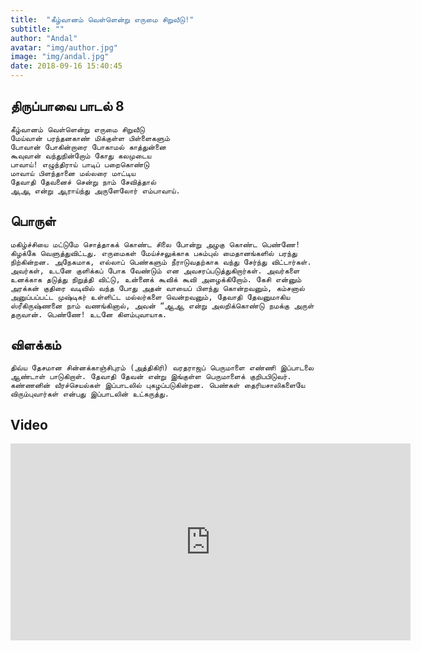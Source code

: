 ```yaml
---
title:  "கீழ்வானம் வெள்ளென்று எருமை சிறுவீடு!"
subtitle: ""
author: "Andal"
avatar: "img/author.jpg"
image: "img/andal.jpg"
date: 2018-09-16 15:40:45
---
```


## திருப்பாவை பாடல் 8

```
கீழ்வானம் வெள்ளென்று எருமை சிறுவீடு
மேய்வான் பரந்தனகாண் மிக்குள்ள பிள்ளைகளும்
போவான் போகின்றாரை போகாமல் காத்துன்னை
கூவுவான் வந்துநின்றோம் கோது கலமுடைய
பாவாய்! எழுந்திராய் பாடிப் பறைகொண்டு
மாவாய் பிளந்தானை மல்லரை மாட்டிய
தேவாதி தேவனைச் சென்று நாம் சேவித்தால்
ஆஆ என்று ஆராய்ந்து அருளேலோர் எம்பாவாய்.

```

## பொருள்

```
மகிழ்ச்சியை மட்டுமே சொத்தாகக் கொண்ட சிலை போன்று அழகு கொண்ட பெண்ணே! கிழக்கே வெளுத்துவிட்டது. எருமைகள் மேய்ச்சலுக்காக பசும்புல் மைதானங்களில் பரந்து நிற்கின்றன. அநேகமாக, எல்லாப் பெண்களும் நீராடுவதற்காக வந்து சேர்ந்து விட்டார்கள். அவர்கள், உடனே குளிக்கப் போக வேண்டும் என அவசரப்படுத்துகிறார்கள். அவர்களை உனக்காக தடுத்து நிறுத்தி விட்டு, உன்னைக் கூவிக் கூவி அழைக்கிறோம். கேசி என்னும் அரக்கன் குதிரை வடிவில் வந்த போது அதன் வாயைப் பிளந்து கொன்றவனும், கம்சனால் அனுப்பப்பட்ட முஷ்டிகர் உள்ளிட்ட மல்லர்களை வென்றவனும், தேவாதி தேவனுமாகிய ஸ்ரீகிருஷ்ணனை நாம் வணங்கினால், அவன் “ஆஆ என்று அலறிக்கொண்டு நமக்கு அருள் தருவான். பெண்ணே! உடனே கிளம்புவாயாக.
```

## விளக்கம்

```
திவ்ய தேசமான சின்னக்காஞ்சிபுரம் (அத்திகிரி) வரதராஜப் பெருமாளை எண்ணி இப்பாடலை ஆண்டாள் பாடுகிறாள். தேவாதி தேவன் என்று இங்குள்ள பெருமாளைக் குறிபபிடுவர். கண்ணனின் வீரச்செயல்கள் இப்பாடலில் புகழப்படுகின்றன. பெண்கள் தைரியசாலிகளையே விரும்புவார்கள் என்பது இப்பாடலின் உட்கருத்து.
```

## Video
<iframe width="640" height="315" src="https://www.youtube.com/embed/C6iJHGB2yOg" frameborder="0" allow="autoplay; encrypted-media" allowfullscreen></iframe>